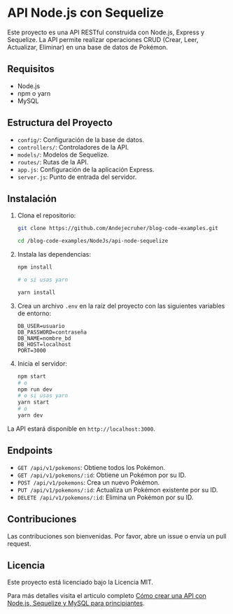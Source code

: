 # API Node.js con Sequelize

Este proyecto es una API RESTful construida con Node.js, Express y Sequelize. La API permite realizar operaciones CRUD (Crear, Leer, Actualizar, Eliminar) en una base de datos de Pokémon.

## Requisitos

- Node.js
- npm o yarn
- MySQL

## Estructura del Proyecto

- `config/`: Configuración de la base de datos.
- `controllers/`: Controladores de la API.
- `models/`: Modelos de Sequelize.
- `routes/`: Rutas de la API.
- `app.js`: Configuración de la aplicación Express.
- `server.js`: Punto de entrada del servidor.


## Instalación

1. Clona el repositorio:
   ```bash
   git clone https://github.com/Andejecruher/blog-code-examples.git
   
   cd /blog-code-examples/NodeJs/api-node-sequelize
    ```

2. Instala las dependencias:
    ```bash
    npm install
    
    # o si usas yarn

    yarn install
    ```

3. Crea un archivo `.env` en la raíz del proyecto con las siguientes variables de entorno:
    
    ```env
    DB_USER=usuario
    DB_PASSWORD=contraseña
    DB_NAME=nombre_bd
    DB_HOST=localhost
    PORT=3000
    ```

4. Inicia el servidor:
    ```bash
    npm start
    # o
    npm run dev
    # o si usas yarn
    yarn start
    # o
    yarn dev
    ```
La API estará disponible en `http://localhost:3000`.

## Endpoints

- `GET /api/v1/pokemons`: Obtiene todos los Pokémon.
- `GET /api/v1/pokemons/:id`: Obtiene un Pokémon por su ID.
- `POST /api/v1/pokemons`: Crea un nuevo Pokémon.
- `PUT /api/v1/pokemons/:id`: Actualiza un Pokémon existente por su ID.
- `DELETE /api/v1/pokemons/:id`: Elimina un Pokémon por su ID.

## Contribuciones

Las contribuciones son bienvenidas. Por favor, abre un issue o envía un pull request.

## Licencia

Este proyecto está licenciado bajo la Licencia MIT.

Para más detalles visita el articulo completo [Cómo crear una API con Node.js, Sequelize y MySQL para principiantes](https://andejecruher.com/blog/1).
